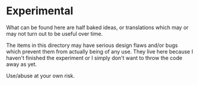 Experimental
============

What can be found here are half baked ideas, or translations which may or may not turn
out to be useful over time.

The items in this directory may have serious design flaws and/or bugs which prevent them
from actually being of any use.  They live here because I haven't finished the experiment
or I simply don't want to throw the code away as yet.

Use/abuse at your own risk.
